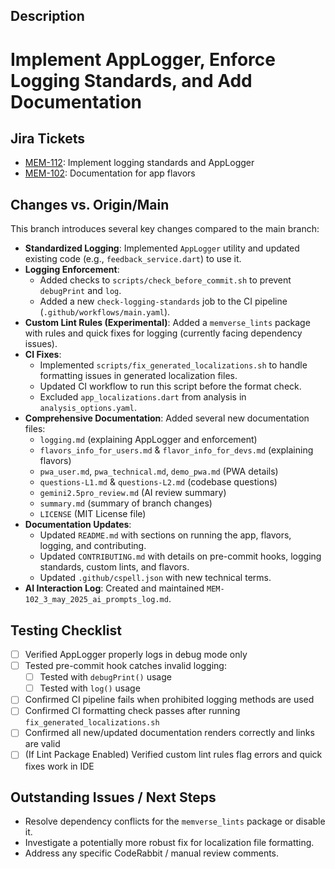 <!--
  Thanks for contributing!

  Provide a description of your changes below and a general summary in the title
-->

## Description

# Implement AppLogger, Enforce Logging Standards, and Add Documentation

## Jira Tickets

- [MEM-112](https://anirac-tech.atlassian.net/browse/MEM-112): Implement logging standards and
  AppLogger
- [MEM-102](https://anirac-tech.atlassian.net/browse/MEM-102): Documentation for app flavors

## Changes vs. Origin/Main

This branch introduces several key changes compared to the main branch:

- **Standardized Logging**: Implemented `AppLogger` utility and updated existing code (e.g.,
  `feedback_service.dart`) to use it.
- **Logging Enforcement**:
    - Added checks to `scripts/check_before_commit.sh` to prevent `debugPrint` and `log`.
    - Added a new `check-logging-standards` job to the CI pipeline (`.github/workflows/main.yaml`).
- **Custom Lint Rules (Experimental)**: Added a `memverse_lints` package with rules and quick fixes
  for logging (currently facing dependency issues).
- **CI Fixes**:
    - Implemented `scripts/fix_generated_localizations.sh` to handle formatting issues in generated
      localization files.
    - Updated CI workflow to run this script before the format check.
    - Excluded `app_localizations.dart` from analysis in `analysis_options.yaml`.
- **Comprehensive Documentation**: Added several new documentation files:
    - `logging.md` (explaining AppLogger and enforcement)
    - `flavors_info_for_users.md` & `flavor_info_for_devs.md` (explaining flavors)
    - `pwa_user.md`, `pwa_technical.md`, `demo_pwa.md` (PWA details)
    - `questions-L1.md` & `questions-L2.md` (codebase questions)
    - `gemini2.5pro_review.md` (AI review summary)
    - `summary.md` (summary of branch changes)
    - `LICENSE` (MIT License file)
- **Documentation Updates**:
    - Updated `README.md` with sections on running the app, flavors, logging, and contributing.
    - Updated `CONTRIBUTING.md` with details on pre-commit hooks, logging standards, custom lints,
      and
      flavors.
    - Updated `.github/cspell.json` with new technical terms.
- **AI Interaction Log**: Created and maintained `MEM-102_3_may_2025_ai_prompts_log.md`.

## Testing Checklist

- [ ] Verified AppLogger properly logs in debug mode only
- [ ] Tested pre-commit hook catches invalid logging:
    - [ ] Tested with `debugPrint()` usage
    - [ ] Tested with `log()` usage
- [ ] Confirmed CI pipeline fails when prohibited logging methods are used
- [ ] Confirmed CI formatting check passes after running `fix_generated_localizations.sh`
- [ ] Confirmed all new/updated documentation renders correctly and links are valid
- [ ] (If Lint Package Enabled) Verified custom lint rules flag errors and quick fixes work in IDE

## Outstanding Issues / Next Steps

- Resolve dependency conflicts for the `memverse_lints` package or disable it.
- Investigate a potentially more robust fix for localization file formatting.
- Address any specific CodeRabbit / manual review comments.